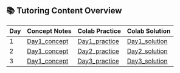 ## 📚 Tutoring Content Overview

| Day | Concept Notes | Colab Practice | Colab Solution |
|------|---------------|----------------| ----------------|
| 1 | [Day1_concept](day1_concepts_eng.md) | [Day1_practice]([Day1]_Pandas_practice.ipynb) | [Day1_solution]([Day1]_Pandas_solution.ipynb)
| 2 | [Day1_concept](day2_concepts_eng.md) | [Day2_practice]([Day1]_Pandas_practice.ipynb) | [Day2_solution]([Day1]_Pandas_solution.ipynb)
| 3 | [Day1_concept](day3_concepts_eng.md) | [Day3_practice]([Day1]_Pandas_practice.ipynb) | [Day3_solution]([Day1]_Pandas_solution.ipynb)
